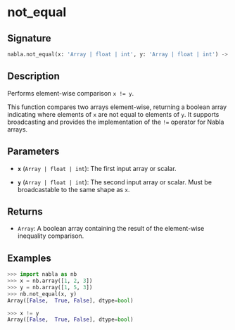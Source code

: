 # not_equal

## Signature

```python
nabla.not_equal(x: 'Array | float | int', y: 'Array | float | int') -> 'Array'
```

## Description

Performs element-wise comparison `x != y`.

This function compares two arrays element-wise, returning a boolean array
indicating where elements of `x` are not equal to elements of `y`. It
supports broadcasting and provides the implementation of the `!=` operator
for Nabla arrays.

## Parameters

- **`x`** (`Array | float | int`): The first input array or scalar.

- **`y`** (`Array | float | int`): The second input array or scalar. Must be broadcastable to the same shape as `x`.

## Returns

- `Array`: A boolean array containing the result of the element-wise inequality comparison.

## Examples

```python
>>> import nabla as nb
>>> x = nb.array([1, 2, 3])
>>> y = nb.array([1, 5, 3])
>>> nb.not_equal(x, y)
Array([False,  True, False], dtype=bool)

>>> x != y
Array([False,  True, False], dtype=bool)
```
